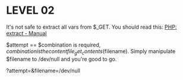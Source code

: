 LEVEL 02
========

It's not safe to extract all vars from $_GET.
You should read this: [PHP: extract -
Manual](http://php.net/manual/de/function.extract.php)

$attempt == $combination is required, $combination is the content
file_get_contents($filename). Simply manipulate $filename to /dev/null
and you're good to go.

?attempt=&filename=/dev/null
